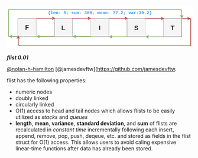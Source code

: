 <p align="center">
  <img src="https://raw.githubusercontent.com/nolan-h-hamilton/flist/master/docs/flist.png" alt="flist"/>
</p>

***flist 0.01***

[@nolan-h-hamilton](https://github.com/nolan-h-hamilton/) [@jamesdevftw](https://github.com/jamesdevftw.

flist has the following properties:

* numeric nodes
* doubly linked
* circularly linked
* O(1) access to head and tail nodes which allows flists to be
    easily utilized as *stacks* and *queues*
* **length**, **mean**, **variance**, **standard deviation**, and **sum**
    of flists are recalculated in *constant time* incrementally following each
    insert, append, remove, pop, push, deqeue, etc. and stored as fields in the
    flist struct for O(1) access. This allows users to avoid caling expensive 
    linear-time functions after data has already been stored.


